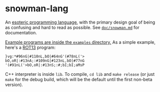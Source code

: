 # snowman-lang

An [esoteric programming language](http://esolangs.org), with the primary
design goal of being as confusing and hard to read as possible. See
[`doc/snowman.md`](https://github.com/KeyboardFire/snowman-lang/blob/master/doc/snowman.md)
for documentation.

[Example programs are inside the `examples`
directory.](https://github.com/KeyboardFire/snowman-lang/tree/master/examples)
As a simple example, here's a [ROT13](https://en.wikipedia.org/wiki/ROT13)
program:

    }vg:*#96nG|#110nL,bO|#64nG'(#78nL('>
    bO,oR|:#13nA;:#109nG|#123nL,bO|#77nG
    '(#91nL('>bO,oR|:#13nS;:#;bI;bI;aMsP

C++ interpreter is inside `lib`. To compile, `cd lib` and `make release` (or
just `make` for the debug build, which will be the default until the first
non-beta version).
